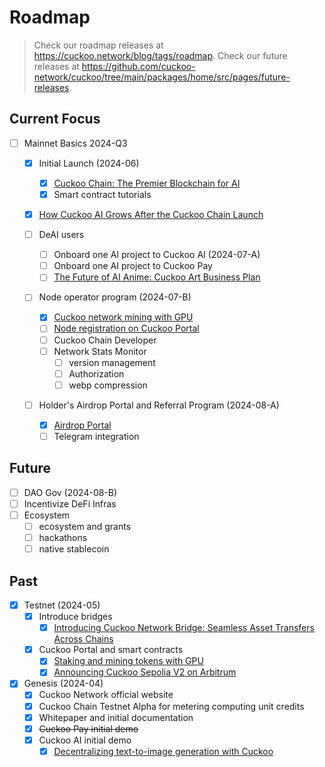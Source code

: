 # Roadmap

> Check our roadmap releases at https://cuckoo.network/blog/tags/roadmap.
> Check our future releases at https://github.com/cuckoo-network/cuckoo/tree/main/packages/home/src/pages/future-releases.

## Current Focus

- [ ] Mainnet Basics 2024-Q3

  - [x] Initial Launch (2024-06)

    - [x] [Cuckoo Chain: The Premier Blockchain for AI](/blog/2024/06/24/cuckoo-the-blockchain-for-ai)
    - [x] Smart contract tutorials

  - [x] [How Cuckoo AI Grows After the Cuckoo Chain Launch](/blog/2024/06/28/how-does-cuckoo-grow-after-cuckoo-chain-launch)
  - [ ] DeAI users

    - [ ] Onboard one AI project to Cuckoo AI (2024-07-A)
    - [ ] Onboard one AI project to Cuckoo Pay
    - [ ] [The Future of AI Anime: Cuckoo Art Business Plan](/future-releases/generative-art)

  - [ ] Node operator program (2024-07-B)

    - [x] [Cuckoo network mining with GPU](/blog/2024/07/15/cuckoo-network-mining-gpu-july-2024)
    - [ ] [Node registration on Cuckoo Portal](/future-releases/cuckoo-network-node-leaderboard)
    - [ ] Cuckoo Chain Developer
    - [ ] Network Stats Monitor
      - [ ] version management
      - [ ] Authorization
      - [ ] webp compression

  - [ ] Holder's Airdrop Portal and Referral Program (2024-08-A)
    - [x] [Airdrop Portal](/blog/2024/07/25/cuckoo-network-airdrop-portal)
    - [ ] Telegram integration

## Future

- [ ] DAO Gov (2024-08-B)
- [ ] Incentivize DeFi Infras
- [ ] Ecosystem
  - [ ] ecosystem and grants
  - [ ] hackathons
  - [ ] native stablecoin

## Past

- [x] Testnet (2024-05)
  - [x] Introduce bridges
    - [x] [Introducing Cuckoo Network Bridge: Seamless Asset Transfers Across Chains](/blog/2024/07/01/cuckoo-network-bridge-seamless-asset-transfers)
  - [x] Cuckoo Portal and smart contracts
    - [x] [Staking and mining tokens with GPU](https://cuckoo.network/blog/2024/04/20/staking-and-mining-tokens-with-gpu)
    - [x] [Announcing Cuckoo Sepolia V2 on Arbitrum](https://cuckoo.network/blog/2024/06/11/testnet-sepolia-v2)
- [x] Genesis (2024-04)
  - [x] Cuckoo Network official website
  - [x] Cuckoo Chain Testnet Alpha for metering computing unit credits
  - [x] Whitepaper and initial documentation
  - [x] ~~Cuckoo Pay initial demo~~
  - [x] Cuckoo AI initial demo
    - [x] [Decentralizing text-to-image generation with Cuckoo](https://cuckoo.network/blog/2024/04/13/decentralizing-text-to-image-generation)
